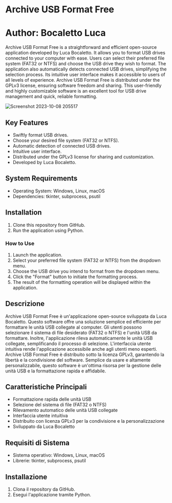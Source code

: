 # Archive USB Format Free

# Author: Bocaletto Luca

Archive USB Format Free is a straightforward and efficient open-source application developed by Luca Bocaletto. It allows you to format USB drives connected to your computer with ease. Users can select their preferred file system (FAT32 or NTFS) and choose the USB drive they wish to format. The application also automatically detects connected USB drives, simplifying the selection process. Its intuitive user interface makes it accessible to users of all levels of experience. Archive USB Format Free is distributed under the GPLv3 license, ensuring software freedom and sharing. This user-friendly and highly customizable software is an excellent tool for USB drive management and quick, reliable formatting.

![Screenshot 2023-10-08 205517](https://github.com/elektronoide/Archive-USB-Format-Free/assets/134635227/915cbd61-12d8-40a2-848a-4c4c5e1d0baf)

## Key Features

- Swiftly format USB drives.
- Choose your desired file system (FAT32 or NTFS).
- Automatic detection of connected USB drives.
- Intuitive user interface.
- Distributed under the GPLv3 license for sharing and customization.
- Developed by Luca Bocaletto.

## System Requirements

- Operating System: Windows, Linux, macOS
- Dependencies: tkinter, subprocess, psutil

## Installation

1. Clone this repository from GitHub.
2. Run the application using Python.

### How to Use

1. Launch the application.
2. Select your preferred file system (FAT32 or NTFS) from the dropdown menu.
3. Choose the USB drive you intend to format from the dropdown menu.
4. Click the "Format" button to initiate the formatting process.
5. The result of the formatting operation will be displayed within the application.

## Descrizione

Archive USB Format Free è un'applicazione open-source sviluppata da Luca Bocaletto. Questo software offre una soluzione semplice ed efficiente per formattare le unità USB collegate al computer. Gli utenti possono selezionare il sistema di file desiderato (FAT32 o NTFS) e l'unità USB da formattare. Inoltre, l'applicazione rileva automaticamente le unità USB collegate, semplificando il processo di selezione. L'interfaccia utente intuitiva rende l'applicazione accessibile anche agli utenti meno esperti. Archive USB Format Free è distribuito sotto la licenza GPLv3, garantendo la libertà e la condivisione del software. Semplice da usare e altamente personalizzabile, questo software è un'ottima risorsa per la gestione delle unità USB e la formattazione rapida e affidabile.

## Caratteristiche Principali

- Formattazione rapida delle unità USB
- Selezione del sistema di file (FAT32 o NTFS)
- Rilevamento automatico delle unità USB collegate
- Interfaccia utente intuitiva
- Distribuito con licenza GPLv3 per la condivisione e la personalizzazione
- Sviluppato da Luca Bocaletto

## Requisiti di Sistema

- Sistema operativo: Windows, Linux, macOS
- Librerie: tkinter, subprocess, psutil

## Installazione

1. Clona il repository da GitHub.
2. Esegui l'applicazione tramite Python.
